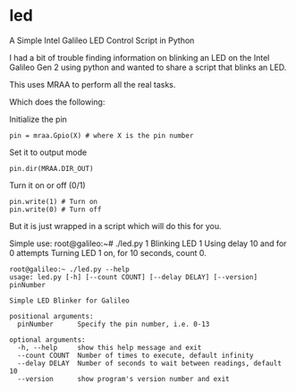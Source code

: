 # led
A Simple Intel Galileo LED Control Script in Python

I had a bit of trouble finding information on blinking an LED on the Intel Galileo Gen 2 using python 
and wanted to share a script that blinks an LED. 

This uses MRAA to perform all the real tasks. 

Which does the following:

Initialize the pin 

    pin = mraa.Gpio(X) # where X is the pin number

Set it to output mode

    pin.dir(MRAA.DIR_OUT) 

Turn it on or off (0/1) 

    pin.write(1) # Turn on
    pin.write(0) # Turn off

But it is just wrapped in a script which will do this for you. 

Simple use: 
    root@galileo:~# ./led.py 1 
    Blinking LED 1
    Using delay 10 and for 0 attempts
    Turning LED 1 on, for 10 seconds, count 0.

    root@galileo:~ ./led.py --help
    usage: led.py [-h] [--count COUNT] [--delay DELAY] [--version] pinNumber

    Simple LED Blinker for Galileo

    positional arguments:
      pinNumber      Specify the pin number, i.e. 0-13

    optional arguments:
      -h, --help     show this help message and exit
      --count COUNT  Number of times to execute, default infinity
      --delay DELAY  Number of seconds to wait between readings, default 10
      --version      show program's version number and exit
 
